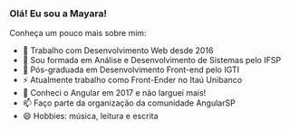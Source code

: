 ### Olá! Eu sou a Mayara! 

Conheça um pouco mais sobre mim:

- 🔭 Trabalho com Desenvolvimento Web desde 2016
- 🌱 Sou formada em Análise e Desenvolvimento de Sistemas pelo IFSP
- 👯 Pós-graduada em Desenvolvimento Front-end pelo IGTI
- ⚡ Atualmente trabalho como Front-Ender no Itaú Unibanco
- 💬 Conheci o Angular em 2017 e não larguei mais!
- 📫 Faço parte da organização da comunidade AngularSP
- 😄 Hobbies: música, leitura e escrita

